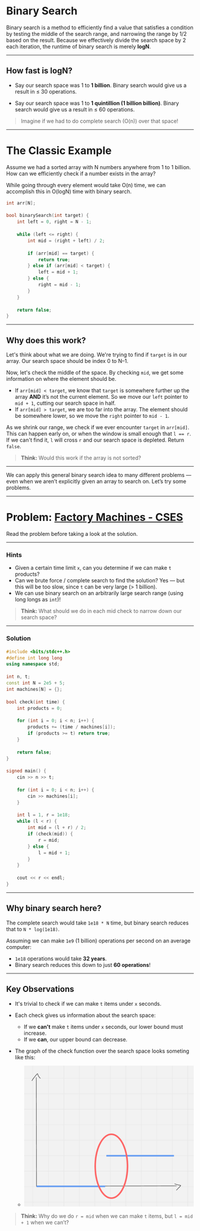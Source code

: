 # Binary Search

Binary search is a method to efficiently find a value that satisfies a condition by testing the middle of the search range, and narrowing the range by 1/2 based on the result. Because we effectively divide the search space by 2 each iteration, the runtime of binary search is merely **logN**.

---

## How fast is logN?

* Say our search space was 1 to **1 billion**.
  Binary search would give us a result in ≤ 30 operations.

* Say our search space was 1 to **1 quintillion (1 billion billion)**.
  Binary search would give us a result in ≤ 60 operations.

> Imagine if we had to do complete search (O(n)) over that space!

---

# The Classic Example

Assume we had a sorted array with N numbers anywhere from 1 to 1 billion.
How can we efficiently check if a number exists in the array?

While going through every element would take O(n) time, we can accomplish this in O(logN) time with binary search.

```cpp
int arr[N];

bool binarySearch(int target) {
    int left = 0, right = N - 1;

    while (left <= right) {
        int mid = (right + left) / 2;

        if (arr[mid] == target) {
            return true;
        } else if (arr[mid] < target) {
            left = mid + 1;
        } else {
            right = mid - 1;
        }
    }

    return false;
}
```

---

## Why does this work?

Let's think about what we are doing. We're trying to find if `target` is in our array.
Our search space should be index 0 to N–1.

Now, let's check the middle of the space. By checking `mid`, we get some information on where the element should be.

* If `arr[mid] < target`, we know that `target` is somewhere further up the array **AND** it’s not the current element. So we move our `left` pointer to `mid + 1`, cutting our search space in half.
* If `arr[mid] > target`, we are too far into the array. The element should be somewhere lower, so we move the `right` pointer to `mid - 1`.

As we shrink our range, we check if we ever encounter `target` in `arr[mid]`. This can happen early on, or when the window is small enough that `l == r`. If we can't find it, `l` will cross `r` and our search space is depleted. Return `false`.

> **Think:** Would this work if the array is not sorted?

---

We can apply this general binary search idea to many different problems — even when we aren’t explicitly given an array to search on. Let’s try some problems.

---

# Problem: [Factory Machines - CSES](https://cses.fi/problemset/task/1620/)

Read the problem before taking a look at the solution.

---

### Hints

* Given a certain time limit `x`, can you determine if we can make `t` products?
* Can we brute force / complete search to find the solution? Yes — but this will be too slow, since `t` can be very large (> 1 billion).
* We can use binary search on an arbitrarily large search range (using long longs as `int`)!

> **Think:** What should we do in each mid check to narrow down our search space?

---

### Solution

```cpp
#include <bits/stdc++.h>
#define int long long
using namespace std;

int n, t;
const int N = 2e5 + 5;
int machines[N] = {};

bool check(int time) {
    int products = 0;

    for (int i = 0; i < n; i++) {
        products += (time / machines[i]);
        if (products >= t) return true;
    }

    return false;
}

signed main() {
    cin >> n >> t;

    for (int i = 0; i < n; i++) {
        cin >> machines[i];
    }

    int l = 1, r = 1e18;
    while (l < r) {
        int mid = (l + r) / 2;
        if (check(mid)) {
            r = mid;
        } else {
            l = mid + 1;
        }
    }

    cout << r << endl;
}
```

---

## Why binary search here?

The complete search would take `1e18 * N` time, but binary search reduces that to `N * log(1e18)`.

Assuming we can make `1e9` (1 billion) operations per second on an average computer:

* `1e18` operations would take **32 years**.
* Binary search reduces this down to just **60 operations**!

---

## Key Observations

* It's trivial to check if we can make `t` items under `x` seconds.
* Each check gives us information about the search space:

  * If we **can't** make `t` items under `x` seconds, our lower bound must increase.
  * If we **can**, our upper bound can decrease.

* The graph of the check function over the search space looks someting like this:
    * ![alt text](image-1.png)

> **Think:**
> Why do we do `r = mid` when we can make `t` items, but `l = mid + 1` when we can’t?
